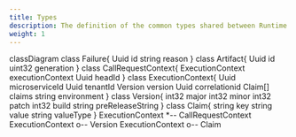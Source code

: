 ```yaml
---
title: Types
description: The definition of the common types shared between Runtime services
weight: 1
---
```


<div class="mermaid">
classDiagram
    class Failure{
        Uuid id
        string reason
    }
    class Artifact{
        Uuid id
        uint32 generation
    }
    class CallRequestContext{
        ExecutionContext executionContext
        Uuid headId
    }
    class ExecutionContext{
        Uuid microserviceId
        Uuid tenantId
        Version version
        Uuid correlationid
        Claim[] claims
        string environment
    }
    class Version{
        int32 major
        int32 minor
        int32 patch
        int32 build
        string preReleaseString
    }
    class Claim{
        string key
        string value
        string valueType
    }
    ExecutionContext *-- CallRequestContext
    ExecutionContext o-- Version
    ExecutionContext o-- Claim
</div>
